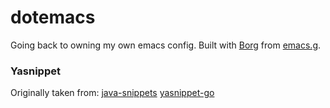 dotemacs
========

Going back to owning my own emacs config. Built with [Borg] from [emacs.g].

### Yasnippet

Originally taken from:
[java-snippets](https://github.com/nekop/yasnippet-java-mode)
[yasnippet-go](https://github.com/dominikh/yasnippet-go)

[Borg]:    https://gitlab.com/tarsius/borg
[emacs.g]:  https://github.com/emacscollective/emacs.g
